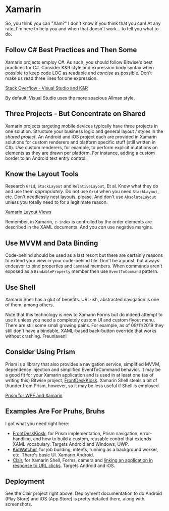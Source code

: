 # Xamarin
So, you think you can "Xam?"  I don't know if you think that you can!  At any rate, I'm here to help you and when that doesn't work... to tell you what to do.

## Follow C# Best Practices and Then Some
Xamarin projects employ C#.  As such, you should follow Bitwise's best practices for C#.  Consider K&R style and expression body syntax when possible to keep code LOC as readable and *concise* as possible.  Don't make us read three lines for one expression.

[Stack Overflow - Visual Studio and K&R](https://stackoverflow.com/questions/3048800/how-can-i-set-visual-studio-to-use-kr-style-bracketing/)

By default, Visual Studio uses the more spacious Allman style.

## Three Projects - But Concentrate on Shared
Xamarin projects targeting mobile devices typically have three projects in one solution.  Structure your business logic and general layout / styles in the *shared project*.  An Android and iOS project each are provided in Xamarin solutions for custom renderers and platform specific stuff (still written in C#).  Use custom renderers, for example, to perform explicit mutations on elements as they are drawn per platform.  For instance, adding a custom border to an Android text entry control.

## Know the Layout Tools
Research `Grid`, `StackLayout` and `RelativeLayout`, Et al.  Know what they do and use them *appropriately*.  Do not use `Grid` when you need `StackLayout`, etc.  Don't needlessly nest layouts, please.  And don't use `AbsoluteLayout` unless you totally need to for a legitimate reason.

[Xamarin Layout Views](https://docs.microsoft.com/en-us/xamarin/xamarin-forms/user-interface/controls/layouts/)

Remember, in Xamarin, `z-index` is controlled by the order elements are described in the XAML documents.  And you *can* use negative margins.

## Use MVVM and Data Binding
Code-behind should be used as a last resort but there are certainly reasons to extend your view in your code-behind file.  Don't be a purist, but always endeavor to bind properties and `Command` members.  When commands aren't exposed as a `BindableProperty` member then use `EventToCommand` pattern.

## Use Shell
Xamarin Shell has a glut of benefits.  URL-ish, abstracted navigation is one of them, among others.

Note that this technology is new to Xamarin Forms but do indeed attempt to use it unless you need a completely custom UI and custom flyout menu.  There are still some small growing pains.  For example, as of 09/11/2019 they still don't have a bindable, XAML-based back-button override that works without crashing.  Freunlaven!

## Consider Using Prism
Prism is a library that also provides a navigation service, simplified MVVM, dependency injection and simplified EventToCommand behavior.  It may be a good fit for your Xamarin application and is used in at least one (as of writing this) Bitwise project, [FrontDeskKiosk](https://github.com/Shift3/fusd-front-desk-kiosk).  Xamarin Shell steals a bit of thunder from Prism, however, so it may be less useful if Shell is employed.

[Prism for WPF and Xamarin](http://prismlibrary.github.io/docs/)

## Examples Are For Pruhs, Bruhs
I got what you need right here:

- [FrontDeskKiosk](https://github.com/Shift3/fusd-front-desk-kiosk), for Prism implementation, Prism navigation, error-handling, and how to build a custom, reusable control that extends XAML vocabulary.  Targets Android and Windows, UWP.
- [KidWatcher](https://github.com/Shift3/FUSDMonitoringAppXamarin), for job building, intents, running as a background worker, etc.  There's basic UI.  Xamarin.Android.
- [Clair](https://github.com/Shift3/sinclair-scanner-application), for Xamarin Shell, Forms, camera and [linking an application in response to URL clicks](https://github.com/Shift3/sinclair-scanner-application/pull/137).  Targets Android and iOS.

## Deployment
See the Clair project right above.  Deployment documentation to do Android (Play Store) and iOS (App Store) is pretty detailed there, along with screenshots.
